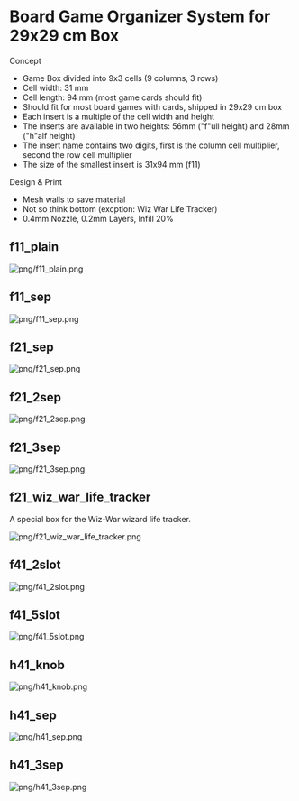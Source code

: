 
# Board Game Organizer System for 29x29 cm Box

Concept

 * Game Box divided into 9x3 cells (9 columns, 3 rows)
 * Cell width: 31 mm
 * Cell length: 94 mm (most game cards should fit)
 * Should fit for most board games with cards, shipped in 29x29 cm box
 * Each insert is a multiple of the cell width and height
 * The inserts are available in two heights: 56mm ("f"ull height) and 28mm ("h"alf height) 
 * The insert name contains two digits, first is the column cell multiplier, second the row cell multiplier
 * The size of the smallest insert is 31x94 mm (f11)
 
Design & Print

 * Mesh walls to save material
 * Not so think bottom (excption: Wiz War Life Tracker)
 * 0.4mm Nozzle, 0.2mm Layers, Infill 20%

## f11_plain

![png/f11_plain.png](png/f11_plain.png)

## f11_sep

![png/f11_sep.png](png/f11_sep.png)

## f21_sep

![png/f21_sep.png](png/f21_sep.png)

## f21_2sep

![png/f21_2sep.png](png/f21_2sep.png)

## f21_3sep

![png/f21_3sep.png](png/f21_3sep.png)

## f21_wiz_war_life_tracker

A special box for the Wiz-War wizard life tracker.

![png/f21_wiz_war_life_tracker.png](png/f21_wiz_war_life_tracker.png)

## f41_2slot

![png/f41_2slot.png](png/f41_2slot.png)

## f41_5slot

![png/f41_5slot.png](png/f41_5slot.png)

## h41_knob

![png/h41_knob.png](png/h41_knob.png)

## h41_sep

![png/h41_sep.png](png/h41_sep.png)

## h41_3sep

![png/h41_3sep.png](png/h41_3sep.png)
